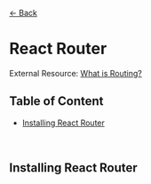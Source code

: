 [&larr; Back](./README.md)

# React Router

External Resource: [What is Routing?](#what-is-routing)

## Table of Content

- [Installing React Router](#)

<br>

## Installing React Router

<br>
